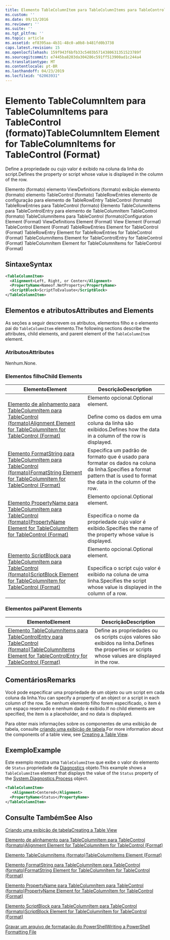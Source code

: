 ```yaml
---
title: Elemento TableColumnItem para TableColumnItems para TableControl (formato) | Microsoft Docs
ms.custom: ''
ms.date: 09/13/2016
ms.reviewer: ''
ms.suite: ''
ms.tgt_pltfrm: ''
ms.topic: article
ms.assetid: ef8395aa-4b31-48c0-a0b8-b481fd0b3738
caps.latest.revision: 15
ms.openlocfilehash: 159f943f6bfb33c5403b5714380631351523789f
ms.sourcegitcommit: e7445ba8203da304286c591ff513900ad1c244a4
ms.translationtype: MT
ms.contentlocale: pt-BR
ms.lasthandoff: 04/23/2019
ms.locfileid: "62063931"
---
```

# <a name="tablecolumnitem-element-for-tablecolumnitems-for-tablecontrol-format"></a><span data-ttu-id="60d6d-102">Elemento TableColumnItem para TableColumnItems para TableControl (formato)</span><span class="sxs-lookup"><span data-stu-id="60d6d-102">TableColumnItem Element for TableColumnItems for TableControl (Format)</span></span>

<span data-ttu-id="60d6d-103">Define a propriedade ou cujo valor é exibido na coluna da linha do script.</span><span class="sxs-lookup"><span data-stu-id="60d6d-103">Defines the property or script whose value is displayed in the column of the row.</span></span>

<span data-ttu-id="60d6d-104">Elemento (formato) elemento ViewDefinitions (formato) exibição elemento (formato) elemento TableControl (formato) TableRowEntries elemento de configuração para elemento de TableRowEntry TableControl (formato) TableRowEntries para TableControl (formato) Elemento TableColumnItems para TableControlEntry para elemento de TableColumnItem TableControl (formato) TableColumnItems para TableControl (formato)</span><span class="sxs-lookup"><span data-stu-id="60d6d-104">Configuration Element (Format) ViewDefinitions Element (Format) View Element (Format) TableControl Element (Format) TableRowEntries Element for TableControl (Format) TableRowEntry Element for TableRowEntries for TableControl (Format) TableColumnItems Element for TableControlEntry for TableControl (Format) TableColumnItem Element for TableColumnItems for TableControl (Format)</span></span>

## <a name="syntax"></a><span data-ttu-id="60d6d-105">Sintaxe</span><span class="sxs-lookup"><span data-stu-id="60d6d-105">Syntax</span></span>

```xml
<TableColumnItem>
  <Alignment>Left, Right, or Center</Alignment>
  <PropertyName>Nameof.NetProperty</PropertyName>
  <ScriptBlock>ScriptToEvaluate</ScriptBlock>
</TableColumnItem>
```

## <a name="attributes-and-elements"></a><span data-ttu-id="60d6d-106">Elementos e atributos</span><span class="sxs-lookup"><span data-stu-id="60d6d-106">Attributes and Elements</span></span>

<span data-ttu-id="60d6d-107">As seções a seguir descrevem os atributos, elementos filho e o elemento pai do `TableColumnItem` elemento.</span><span class="sxs-lookup"><span data-stu-id="60d6d-107">The following sections describe the attributes, child elements, and parent element of the `TableColumnItem` element.</span></span>

### <a name="attributes"></a><span data-ttu-id="60d6d-108">Atributos</span><span class="sxs-lookup"><span data-stu-id="60d6d-108">Attributes</span></span>

<span data-ttu-id="60d6d-109">Nenhum.</span><span class="sxs-lookup"><span data-stu-id="60d6d-109">None.</span></span>

### <a name="child-elements"></a><span data-ttu-id="60d6d-110">Elementos filho</span><span class="sxs-lookup"><span data-stu-id="60d6d-110">Child Elements</span></span>

|<span data-ttu-id="60d6d-111">Elemento</span><span class="sxs-lookup"><span data-stu-id="60d6d-111">Element</span></span>|<span data-ttu-id="60d6d-112">Descrição</span><span class="sxs-lookup"><span data-stu-id="60d6d-112">Description</span></span>|
|-------------|-----------------|
|[<span data-ttu-id="60d6d-113">Elemento de alinhamento para TableColumnItem para TableControl (formato)</span><span class="sxs-lookup"><span data-stu-id="60d6d-113">Alignment Element for TableColumnItem for TableControl (Format)</span></span>](./alignment-element-for-tablecolumnitem-for-tablecontrol-format.md)|<span data-ttu-id="60d6d-114">Elemento opcional.</span><span class="sxs-lookup"><span data-stu-id="60d6d-114">Optional element.</span></span><br /><br /> <span data-ttu-id="60d6d-115">Define como os dados em uma coluna da linha são exibidos.</span><span class="sxs-lookup"><span data-stu-id="60d6d-115">Defines how the data in a column of the row is displayed.</span></span>|
|[<span data-ttu-id="60d6d-116">Elemento FormatString para TableColumnItem para TableControl (formato)</span><span class="sxs-lookup"><span data-stu-id="60d6d-116">FormatString Element for TableColumnItem for TableControl (Format)</span></span>](./formatstring-element-for-tablecolumnitem-for-tablecontrol-format.md)|<span data-ttu-id="60d6d-117">Especifica um padrão de formato que é usado para formatar os dados na coluna da linha.</span><span class="sxs-lookup"><span data-stu-id="60d6d-117">Specifies a format pattern that is used to format the data in the column of the row.</span></span>|
|[<span data-ttu-id="60d6d-118">Elemento PropertyName para TableColumnItem para TableControl (formato)</span><span class="sxs-lookup"><span data-stu-id="60d6d-118">PropertyName Element for TableColumnItem for TableControl (Format)</span></span>](./propertyname-element-for-tablecolumnitem-for-tablecontrol-format.md)|<span data-ttu-id="60d6d-119">Elemento opcional.</span><span class="sxs-lookup"><span data-stu-id="60d6d-119">Optional element.</span></span><br /><br /> <span data-ttu-id="60d6d-120">Especifica o nome da propriedade cujo valor é exibido.</span><span class="sxs-lookup"><span data-stu-id="60d6d-120">Specifies the name of the property whose value is displayed.</span></span>|
|[<span data-ttu-id="60d6d-121">Elemento ScriptBlock para TableColumnItem para TableControl (formato)</span><span class="sxs-lookup"><span data-stu-id="60d6d-121">ScriptBlock Element for TableColumnItem for TableControl (Format)</span></span>](./scriptblock-element-for-tablecolumnitem-for-tablecontrol-format.md)|<span data-ttu-id="60d6d-122">Elemento opcional.</span><span class="sxs-lookup"><span data-stu-id="60d6d-122">Optional element.</span></span><br /><br /> <span data-ttu-id="60d6d-123">Especifica o script cujo valor é exibido na coluna de uma linha.</span><span class="sxs-lookup"><span data-stu-id="60d6d-123">Specifies the script whose value is displayed in the column of a row.</span></span>|

### <a name="parent-elements"></a><span data-ttu-id="60d6d-124">Elementos pai</span><span class="sxs-lookup"><span data-stu-id="60d6d-124">Parent Elements</span></span>

|<span data-ttu-id="60d6d-125">Elemento</span><span class="sxs-lookup"><span data-stu-id="60d6d-125">Element</span></span>|<span data-ttu-id="60d6d-126">Descrição</span><span class="sxs-lookup"><span data-stu-id="60d6d-126">Description</span></span>|
|-------------|-----------------|
|[<span data-ttu-id="60d6d-127">Elemento TableColumnItems para TableControlEntry para TableControl (formato)</span><span class="sxs-lookup"><span data-stu-id="60d6d-127">TableColumnItems Element for TableControlEntry for TableControl (Format)</span></span>](./tablecolumnitems-element-for-tablerowentry-for-tablecontrol-format.md)|<span data-ttu-id="60d6d-128">Define as propriedades ou os scripts cujos valores são exibidos na linha.</span><span class="sxs-lookup"><span data-stu-id="60d6d-128">Defines the properties or scripts whose values are displayed in the row.</span></span>|

## <a name="remarks"></a><span data-ttu-id="60d6d-129">Comentários</span><span class="sxs-lookup"><span data-stu-id="60d6d-129">Remarks</span></span>

<span data-ttu-id="60d6d-130">Você pode especificar uma propriedade de um objeto ou um script em cada coluna da linha.</span><span class="sxs-lookup"><span data-stu-id="60d6d-130">You can specify a property of an object or a script in each column of the row.</span></span> <span data-ttu-id="60d6d-131">Se nenhum elemento filho forem especificado, o item é um espaço reservado e nenhum dado é exibido.</span><span class="sxs-lookup"><span data-stu-id="60d6d-131">If no child elements are specified, the item is a placeholder, and no data is displayed.</span></span>

<span data-ttu-id="60d6d-132">Para obter mais informações sobre os componentes de uma exibição de tabela, consulte [criando uma exibição de tabela](./creating-a-table-view.md).</span><span class="sxs-lookup"><span data-stu-id="60d6d-132">For more information about the components of a table view, see [Creating a Table View](./creating-a-table-view.md).</span></span>

## <a name="example"></a><span data-ttu-id="60d6d-133">Exemplo</span><span class="sxs-lookup"><span data-stu-id="60d6d-133">Example</span></span>

<span data-ttu-id="60d6d-134">Este exemplo mostra uma `TableColumnItem` que exibe o valor do elemento de `Status` propriedade da [Diagnostics](/dotnet/api/System.Diagnostics.Process) objeto.</span><span class="sxs-lookup"><span data-stu-id="60d6d-134">This example shows a `TableColumnItem` element that displays the value of the `Status` property of the [System.Diagnostics.Process](/dotnet/api/System.Diagnostics.Process) object.</span></span>

```xml
<TableColumnItem>
   <Alignment>Centered</Alignment>
  <PropertyName>Status</PropertyName>
</TableColumnItem>

```

## <a name="see-also"></a><span data-ttu-id="60d6d-135">Consulte Também</span><span class="sxs-lookup"><span data-stu-id="60d6d-135">See Also</span></span>

[<span data-ttu-id="60d6d-136">Criando uma exibição de tabela</span><span class="sxs-lookup"><span data-stu-id="60d6d-136">Creating a Table View</span></span>](./creating-a-table-view.md)

[<span data-ttu-id="60d6d-137">Elemento de alinhamento para TableColumnItem para TableControl (formato)</span><span class="sxs-lookup"><span data-stu-id="60d6d-137">Alignment Element for TableColumnItem for TableControl (Format)</span></span>](./alignment-element-for-tablecolumnitem-for-tablecontrol-format.md)

[<span data-ttu-id="60d6d-138">Elemento TableColumnItems (formato)</span><span class="sxs-lookup"><span data-stu-id="60d6d-138">TableColumnItems Element (Format)</span></span>](./tablecolumnitems-element-for-tablerowentry-for-tablecontrol-format.md)

[<span data-ttu-id="60d6d-139">Elemento FormatString para TableColumnItem para TableControl (formato)</span><span class="sxs-lookup"><span data-stu-id="60d6d-139">FormatString Element for TableColumnItem for TableControl (Format)</span></span>](./formatstring-element-for-tablecolumnitem-for-tablecontrol-format.md)

[<span data-ttu-id="60d6d-140">Elemento PropertyName para TableColumnItem para TableControl (formato)</span><span class="sxs-lookup"><span data-stu-id="60d6d-140">PropertyName Element for TableColumnItem for TableControl (Format)</span></span>](./propertyname-element-for-tablecolumnitem-for-tablecontrol-format.md)

[<span data-ttu-id="60d6d-141">Elemento ScriptBlock para TableColumnItem para TableControl (formato)</span><span class="sxs-lookup"><span data-stu-id="60d6d-141">ScriptBlock Element for TableColumnItem for TableControl (Format)</span></span>](./scriptblock-element-for-tablecolumnitem-for-tablecontrol-format.md)

[<span data-ttu-id="60d6d-142">Gravar um arquivo de formatação do PowerShell</span><span class="sxs-lookup"><span data-stu-id="60d6d-142">Writing a PowerShell Formatting File</span></span>](./writing-a-powershell-formatting-file.md)
